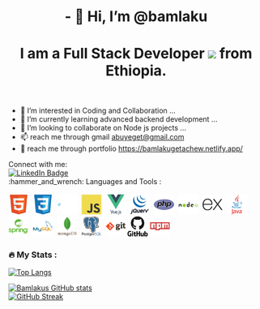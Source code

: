 
<h1 align="center">
 - 👋 Hi, I’m @bamlaku
</h1>

<h1 align="center">
I am a Full Stack Developer <img src="https://media.giphy.com/media/WUlplcMpOCEmTGBtBW/giphy.gif" width="30"> from Ethiopia.
<br>
<br>
</h1>

  
- 👀 I’m interested in Coding and Collaboration ...
- 🌱 I’m currently learning advanced backend development ...
- 💞️ I’m looking to collaborate on Node js projects ...
- :mailbox: reach me through gmail abuyeget@gmail.com
-  👀  reach me through portfolio https://bamlakugetachew.netlify.app/

<div id="badges"
     <h3>Connect with me:</h3><br>
     <a href="https://www.linkedin.com/in/bamlaku-getachew/">
    <img src="https://www.shutterstock.com/image-photo/valencia-spain-may-15-2017-260nw-1376872499.jpg" alt="LinkedIn Badge" height="40" width="40"/>
   </a>
  </div>
  :hammer_and_wrench: Languages and Tools :
  
  <div>
  <br>
  <img src="https://github.com/devicons/devicon/blob/master/icons/html5/html5-original.svg" title="html" alt="html" width="40" height="40"/>&nbsp;
  <img src="https://github.com/devicons/devicon/blob/master/icons/css3/css3-original.svg" title="css" alt="css" width="40" height="40"/>&nbsp;
  <img src="https://github.com/devicons/devicon/blob/master/icons/tailwindcss/tailwindcss-original-wordmark.svg" title="tailwind" alt="tailwind" width="40" height="40"/>&nbsp;
  <img src="https://github.com/devicons/devicon/blob/master/icons/javascript/javascript-original.svg" title="javascript" alt="javascript" width="40" height="40"/>&nbsp;
  <img src="https://github.com/devicons/devicon/blob/master/icons/vuejs/vuejs-original-wordmark.svg" title="Vuejs" alt="Vuejs" width="40" height="40"/>&nbsp;
  <img src="https://github.com/devicons/devicon/blob/master/icons/jquery/jquery-original-wordmark.svg" title="jquery" alt="jquery" width="40" height="40"/>&nbsp;
  <img src="https://github.com/devicons/devicon/blob/master/icons/php/php-original.svg"  title="php" alt="php" width="40" height="40"/>&nbsp;
  <img src="https://github.com/devicons/devicon/blob/master/icons/nodejs/nodejs-original-wordmark.svg" title="nodejs" alt="nodejs" width="40" height="40"/>&nbsp;
  <img src="https://github.com/devicons/devicon/blob/master/icons/express/express-original.svg" title="express" alt="express" width="40" height="40"/>&nbsp;
  <img src="https://github.com/devicons/devicon/blob/master/icons/java/java-original-wordmark.svg" title="java" alt="java" width="40" height="40"/>&nbsp;
  <img src="https://github.com/devicons/devicon/blob/master/icons/spring/spring-original-wordmark.svg" title="spring"  alt="spring" width="40" height="40"/>&nbsp;
  <img src="https://github.com/devicons/devicon/blob/master/icons/mysql/mysql-original-wordmark.svg" title="MySQL"  alt="MySQL" width="40" height="40"/>&nbsp;
  <img src="https://github.com/devicons/devicon/blob/master/icons/mongodb/mongodb-original-wordmark.svg" title="mongodb" alt="mongodb" width="40" height="40"/>&nbsp;
  <img src="https://github.com/devicons/devicon/blob/master/icons/postgresql/postgresql-original-wordmark.svg" title="postgres" alt="postgres" width="40" height="40"/>&nbsp;
  <img src="https://github.com/devicons/devicon/blob/master/icons/git/git-original-wordmark.svg" title="Git" **alt="Git" width="40" height="40"/>
    <img src="https://github.com/devicons/devicon/blob/master/icons/github/github-original-wordmark.svg" title="Github" **alt="Github" width="40" height="40"/>
    <img src="https://github.com/devicons/devicon/blob/master/icons/npm/npm-original-wordmark.svg" title="npm" **alt="npm" width="40" height="40"/>
</div>

### :fire: My Stats :
[![Top Langs](https://github-readme-stats.vercel.app/api/top-langs/?username=bamlakugetachew1&layout=compact)](https://github.com/anuraghazra/github-readme-stats)<br>

[![Bamlakus GitHub stats](https://github-readme-stats.vercel.app/api?username=bamlakugetachew1)](https://github.com/anuraghazra/github-readme-stats)
<br>
[![GitHub Streak](http://github-readme-streak-stats.herokuapp.com?user=bamlakugetachew1&theme=blue&background=FFFFFF)](https://git.io/streak-stats)


<!---
bamlakugetachew1/bamlakugetachew1 is a ✨ special ✨ repository because its `README.md` (this file) appears on your GitHub profile.
You can click the Preview link to take a look at your changes.
--->
